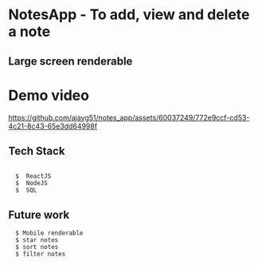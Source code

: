 # NotesApp - To add, view and delete a note
##  Large screen renderable

# Demo video 
https://github.com/ajayg51/notes_app/assets/60037249/772e9ccf-cd53-4c21-8c43-65e3dd64998f

##  Tech Stack
```

  $  ReactJS
  $  NodeJS
  $  SQL

```

## Future work
```
  $ Mobile renderable
  $ star notes
  $ sort notes
  $ filter notes

```

